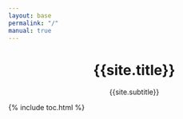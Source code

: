 ```yaml
---
layout: base
permalink: "/"
manual: true
---
```

<div align="center">
  <h1>{{site.title}}</h1>
  <p>{{site.subtitle}}</p>
</div>
{% include toc.html %}

